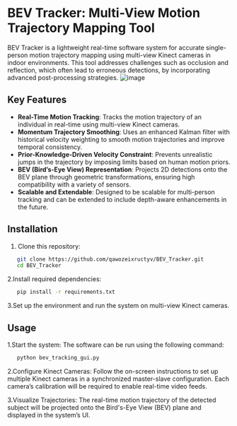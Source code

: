 # BEV Tracker: Multi-View Motion Trajectory Mapping Tool

BEV Tracker is a lightweight real-time software system for accurate single-person motion trajectory mapping using multi-view Kinect cameras in indoor environments. This tool addresses challenges such as occlusion and reflection, which often lead to erroneous detections, by incorporating advanced post-processing strategies.
![image](https://github.com/user-attachments/assets/93a90a2b-a1e6-417f-93a5-a5221a5c8c69)

## Key Features

- **Real-Time Motion Tracking**: Tracks the motion trajectory of an individual in real-time using multi-view Kinect cameras.
- **Momentum Trajectory Smoothing**: Uses an enhanced Kalman filter with historical velocity weighting to smooth motion trajectories and improve temporal consistency.
- **Prior-Knowledge-Driven Velocity Constraint**: Prevents unrealistic jumps in the trajectory by imposing limits based on human motion priors.
- **BEV (Bird’s-Eye View) Representation**: Projects 2D detections onto the BEV plane through geometric transformations, ensuring high compatibility with a variety of sensors.
- **Scalable and Extendable**: Designed to be scalable for multi-person tracking and can be extended to include depth-aware enhancements in the future.

## Installation


1. Clone this repository:
```bash
   git clone https://github.com/qawozeixructyv/BEV_Tracker.git
   cd BEV_Tracker
```
2.Install required dependencies:
```bash
   pip install -r requirements.txt
```
   
3.Set up the environment and run the system on multi-view Kinect cameras.

## Usage
1.Start the system:
The software can be run using the following command:
```bash
   python bev_tracking_gui.py
```
   
2.Configure Kinect Cameras:
Follow the on-screen instructions to set up multiple Kinect cameras in a synchronized master-slave configuration. Each camera’s calibration will be required to enable real-time video feeds.

3.Visualize Trajectories:
The real-time motion trajectory of the detected subject will be projected onto the Bird's-Eye View (BEV) plane and displayed in the system’s UI.
